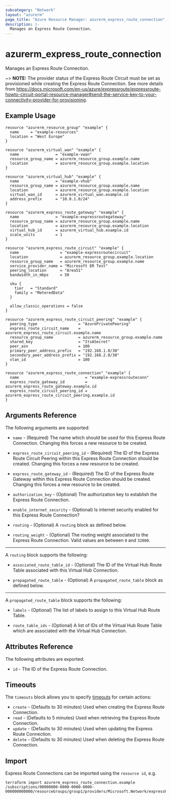 ```yaml
---
subcategory: "Network"
layout: "azurerm"
page_title: "Azure Resource Manager: azurerm_express_route_connection"
description: |-
  Manages an Express Route Connection.
---
```


# azurerm_express_route_connection

Manages an Express Route Connection.

~> **NOTE:** The provider status of the Express Route Circuit must be set as provisioned while creating the Express Route Connection. See more details from https://docs.microsoft.com/en-us/azure/expressroute/expressroute-howto-circuit-portal-resource-manager#send-the-service-key-to-your-connectivity-provider-for-provisioning.

## Example Usage

```hcl
resource "azurerm_resource_group" "example" {
  name     = "example-resources"
  location = "West Europe"
}

resource "azurerm_virtual_wan" "example" {
  name                = "example-vwan"
  resource_group_name = azurerm_resource_group.example.name
  location            = azurerm_resource_group.example.location
}

resource "azurerm_virtual_hub" "example" {
  name                = "example-vhub"
  resource_group_name = azurerm_resource_group.example.name
  location            = azurerm_resource_group.example.location
  virtual_wan_id      = azurerm_virtual_wan.example.id
  address_prefix      = "10.0.1.0/24"
}

resource "azurerm_express_route_gateway" "example" {
  name                = "example-expressroutegateway"
  resource_group_name = azurerm_resource_group.example.name
  location            = azurerm_resource_group.example.location
  virtual_hub_id      = azurerm_virtual_hub.example.id
  scale_units         = 1
}

resource "azurerm_express_route_circuit" "example" {
  name                  = "example-expressroutecircuit"
  location              = azurerm_resource_group.example.location
  resource_group_name   = azurerm_resource_group.example.name
  service_provider_name = "Microsoft ER Test"
  peering_location      = "Area51"
  bandwidth_in_mbps     = 50

  sku {
    tier   = "Standard"
    family = "MeteredData"
  }

  allow_classic_operations = false
}

resource "azurerm_express_route_circuit_peering" "example" {
  peering_type                  = "AzurePrivatePeering"
  express_route_circuit_name    = azurerm_express_route_circuit.example.name
  resource_group_name           = azurerm_resource_group.example.name
  shared_key                    = "ItsASecret"
  peer_asn                      = 100
  primary_peer_address_prefix   = "192.168.1.0/30"
  secondary_peer_address_prefix = "192.168.2.0/30"
  vlan_id                       = 100
}

resource "azurerm_express_route_connection" "example" {
  name                             = "example-expressrouteconn"
  express_route_gateway_id         = azurerm_express_route_gateway.example.id
  express_route_circuit_peering_id = azurerm_express_route_circuit_peering.example.id
}
```

## Arguments Reference

The following arguments are supported:

* `name` - (Required) The name which should be used for this Express Route Connection. Changing this forces a new resource to be created.

* `express_route_circuit_peering_id` - (Required) The ID of the Express Route Circuit Peering within this Express Route Connection should be created. Changing this forces a new resource to be created.

* `express_route_gateway_id` - (Required) The ID of the Express Route Gateway within this Express Route Connection should be created. Changing this forces a new resource to be created.

* `authorization_key` - (Optional) The authorization key to establish the Express Route Connection.

* `enable_internet_security` - (Optional) Is internet security enabled for this Express Route Connection?

* `routing` - (Optional)  A `routing` block as defined below.

* `routing_weight` - (Optional) The routing weight associated to the Express Route Connection. Valid values are between `0` and `32000`.

---

A `routing` block supports the following:

* `associated_route_table_id` - (Optional) The ID of the Virtual Hub Route Table associated with this Virtual Hub Connection.

* `propagated_route_table` - (Optional)  A `propagated_route_table` block as defined below.

---

A `propagated_route_table` block supports the following:

* `labels` - (Optional) The list of labels to assign to this Virtual Hub Route Table.

* `route_table_ids` - (Optional) A list of IDs of the Virtual Hub Route Table which are associated with the Virtual Hub Connection.

## Attributes Reference

The following attributes are exported:

* `id` - The ID of the Express Route Connection.

## Timeouts

The `timeouts` block allows you to specify [timeouts](https://www.terraform.io/docs/configuration/resources.html#timeouts) for certain actions:

* `create` - (Defaults to 30 minutes) Used when creating the Express Route Connection.
* `read` - (Defaults to 5 minutes) Used when retrieving the Express Route Connection.
* `update` - (Defaults to 30 minutes) Used when updating the Express Route Connection.
* `delete` - (Defaults to 30 minutes) Used when deleting the Express Route Connection.

## Import

Express Route Connections can be imported using the `resource id`, e.g.

```shell
terraform import azurerm_express_route_connection.example /subscriptions/00000000-0000-0000-0000-000000000000/resourceGroups/group1/providers/Microsoft.Network/expressRouteGateways/expressRouteGateway1/expressRouteConnections/connection1
```
